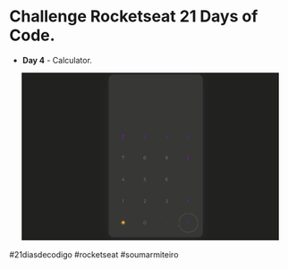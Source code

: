 
# Challenge Rocketseat 21 Days of Code.
* **Day 4** - Calculator.

<div align ="center">
  <img width="460" height="300"src="calculator/assets/Peek 2022-09-04 19-40.gif" alt="">
</div>

#21diasdecodigo #rocketseat #soumarmiteiro

